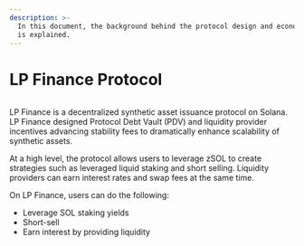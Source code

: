 ```yaml
---
description: >-
  In this document, the background behind the protocol design and economic model
  is explained.
---
```


# LP Finance Protocol

<figure><img src=".gitbook/assets/ezgif.com-gif-maker (5).gif" alt=""><figcaption></figcaption></figure>

LP Finance is a decentralized synthetic asset issuance protocol on Solana. LP Finance designed Protocol Debt Vault (PDV) and liquidity provider incentives advancing stability fees to dramatically enhance scalability of synthetic assets.

At a high level, the protocol allows users to leverage zSOL to create strategies such as leveraged liquid staking and short selling. Liquidity providers can earn interest rates and swap fees at the same time.

On LP Finance, users can do the following:

* Leverage SOL staking yields
* Short-sell
* Earn interest by providing liquidity
